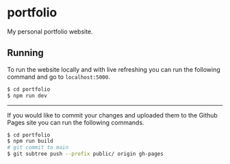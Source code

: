 # **portfolio**
My personal portfolio website.


## **Running**
To run the website locally and with live refreshing you can run the following command and go to `localhost:5000`.
```bash
$ cd portfolio
$ npm run dev
```
---
If you would like to commit your changes and uploaded them to the Github Pages site you can run the following commands.
```bash
$ cd portfolio
$ npm run build
# git commit to main
$ git subtree push --prefix public/ origin gh-pages
```